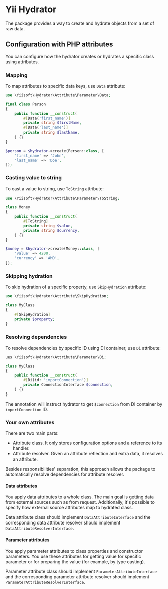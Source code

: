 # Yii Hydrator

The package provides a way to create and hydrate objects from a set of raw data.

## Configuration with PHP attributes

You can configure how the hydrator creates or hydrates a specific class using attributes.

### Mapping

To map attributes to specific data keys, use `Data` attribute:

```php
use \Yiisoft\Hydrator\Attribute\Parameter\Data;

final class Person
{
    public function __construct(
        #[Data('first_name')]
        private string $firstName,
        #[Data('last_name')]
        private string $lastName,
    ) {}
}

$person = $hydrator->create(Person::class, [
    'first_name' => 'John',
    'last_name' => 'Doe',
]);
```

### Casting value to string

To cast a value to string, use `ToString` attribute:

```php
use \Yiisoft\Hydrator\Attribute\Parameter\ToString;

class Money
{
    public function __construct(
        #[ToString]
        private string $value,
        private string $currency,
    ) {}
}

$money = $hydrator->create(Money::class, [
    'value' => 4200,
    'currency' => 'AMD',
]);
```

### Skipping hydration

To skip hydration of a specific property, use `SkipHydration` attribute:

```php
use \Yiisoft\Hydrator\Attribute\SkipHydration;

class MyClass
{
    #[SkipHydration]
    private $property;
}
```

### Resolving dependencies

To resolve dependencies by specific ID using DI container, use `Di` attribute:

```php
ues \Yiisoft\Hydrator\Attribute\Parameter\Di;

class MyClass
{
    public function __construct(
        #[Di(id: 'importConnection')]
        private ConnectionInterface $connection,
    ) {}
}
```

The annotation will instruct hydrator to get `$connection` from DI container by `importConnection` ID.

### Your own attributes

There are two main parts:

- Attribute class.
  It only stores configuration options and a reference to its handler.
- Attribute resolver.
  Given an attribute reflection and extra data, it resolves an attribute.

Besides responsibilities' separation,
this approach allows the package to automatically resolve dependencies for attribute resolver.

#### Data attributes

You apply data attributes to a whole class.
The main goal is getting data from external sources such as from request.
Additionally, it's possible to specify how external source attributes map to hydrated class.

Data attribute class should implement `DataAttributeInterface` and the corresponding data attribute resolver should
implement `DataAttributeResolverInterface`.

#### Parameter attributes

You apply parameter attributes to class properties and constructor parameters.
You use these attributes for getting value for specific parameter or for preparing the value
(for example, by type casting).

Parameter attribute class should implement `ParameterAttributeInterface` and the corresponding parameter attribute
resolver should implement `ParameterAttributeResolverInterface`.
